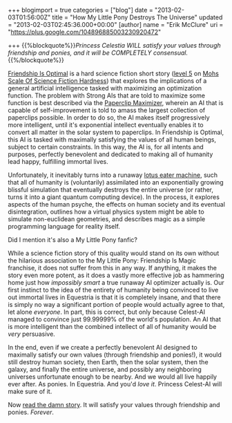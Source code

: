 +++
blogimport = true
categories = ["blog"]
date = "2013-02-03T01:56:00Z"
title = "How My Little Pony Destroys The Universe"
updated = "2013-02-03T02:45:36.000+00:00"
[author]
name = "Erik McClure"
uri = "https://plus.google.com/104896885003230920472"

+++
{{%blockquote%}}*Princess Celestia WILL satisfy your values through friendship and ponies, and it will be COMPLETELY consensual.*{{%/blockquote%}}

[Friendship Is Optimal](http://www.fimfiction.net/story/62074/1/friendship-is-optimal) is a hard science fiction short story ([level 5](https://docs.google.com/document/d/1dq0hn1LdXuglBUEshJZNWYZjV3wsAJBJsPfxWwEEexI/edit) on [Mohs Scale Of Science Fiction Hardness](http://tvtropes.org/pmwiki/pmwiki.php/Main/MohsScaleOfScienceFictionHardness)) that explores the implications of a general artificial intelligence tasked with maximizing an optimization function. The problem with Strong AIs that are told to maximize some function is best described via the [Paperclip Maximizer](http://wiki.lesswrong.com/wiki/Paperclip_maximizer), wherein an AI that is capable of self-improvement is told to amass the largest collection of paperclips possible. In order to do so, the AI makes itself progressively more intelligent, until it's exponential intellect eventually enables it to convert all matter in the solar system to paperclips. In Friendship is Optimal, this AI is tasked with maximally satisfying the values of all human beings, subject to certain constraints. In this way, the AI is, for all intents and purposes, perfectly benevolent and dedicated to making all of humanity lead happy, fulfilling immortal lives.

Unfortunately, it inevitably turns into a runaway [lotus eater machine](http://tvtropes.org/pmwiki/pmwiki.php/Main/LotusEaterMachine), such that all of humanity is (voluntarily) assimilated into an exponentially growing blissful simulation that eventually destroys the entire universe (or rather, turns it into a giant quantum computing device). In the process, it explores aspects of the human psyche, the effects on human society and its eventual disintegration, outlines how a virtual physics system might be able to simulate non-euclidean geometries, and describes magic as a simple programming language for reality itself.

Did I mention it's also a My Little Pony fanfic?

While a science fiction story of this quality would stand on its own without the hilarious association to the My Little Pony: Friendship Is Magic franchise, it does not suffer from this in any way. If anything, it makes the story even more potent, as it does a vastly more effective job as hammering home just how *impossibly smart* a true runaway AI optimizer actually is. Our first instinct to the idea of the entirety of humanity being convinced to live out immortal lives in Equestria is that it is completely insane, and that there is simply no way a significant portion of people would actually agree to that, let alone *everyone*. In part, this is correct, but only because Celest-AI managed to convince just 99.99999% of the world's population. An AI that is more intelligent than the combined intellect of all of humanity would be *very* persuasive.

In the end, even if we create a perfectly benevolent AI designed to maximally satisfy our own values (through friendship and ponies!), it would still destroy human society, then Earth, then the solar system, then the galaxy, and finally the entire universe, and possibly any neighboring universes unfortunate enough to be nearby. And we would all live happily ever after. As ponies. In Equestria. And you'd *love it*. Princess Celest-AI will make sure of it. 

Now [read the damn story](http://www.fimfiction.net/story/62074/1/friendship-is-optimal). It will satisfy your values through friendship and ponies. *Forever*.
